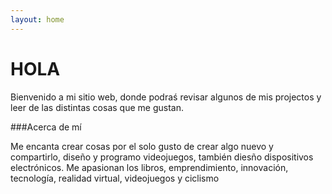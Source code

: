 ```yaml
---
layout: home
---
```

# HOLA

Bienvenido a mi sitio web, donde podraś revisar algunos de mis projectos y leer de las distintas cosas que me gustan.

###Acerca de mí

Me encanta crear cosas por el solo gusto de crear algo nuevo y compartirlo, diseño y programo videojuegos, también diesño dispositivos electrónicos. Me apasionan los libros, emprendimiento, innovación, tecnología, realidad virtual, videojuegos y ciclismo
